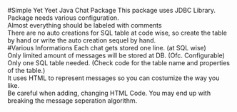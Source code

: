 #Simple Yet Yeet Java Chat Package
This package uses JDBC Library. <br>
Package needs various configuration. <br>
Almost everything should be labeled with comments<br>
There are no auto creations for SQL table at code wise, so create the table by hand or write the auto creation sequel by hand.<br>
#Various Informations
Each chat gets stored one line. (at SQL wise)<br>
Only limited amount of messages will be stored at DB. (Ofc. Configurable)<br>
Only one SQL table needed. (Check code for the table name and properties of the table.)<br>
It uses HTML to represent messages so you can costumize the way you like. <br>
Be careful when adding, changing HTML Code. You may end up with breaking the message seperation algorithm. <br>